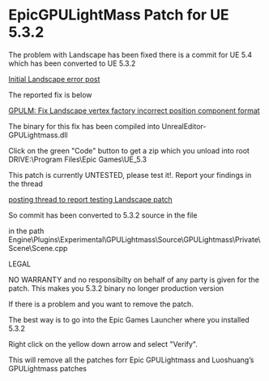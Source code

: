 # EpicGPULightMass Patch for UE 5.3.2

The problem with Landscape has been fixed there is a commit for UE 5.4 which has been converted to UE 5.3.2

[Initial Landscape error post](https://forums.unrealengine.com/t/gpu-lightmass-not-working-on-landscape/1371174)

The reported fix is below

[GPULM: Fix Landscape vertex factory incorrect position component format](https://issues.unrealengine.com/issue/UE-199910)

The binary for this fix has been compiled into UnrealEditor-GPULightmass.dll

Click on the green "Code" button to get a zip which you unload into root DRIVE:\Program Files\Epic Games\UE_5.3

This patch is currently UNTESTED, please test it!. Report your findings in the thread

[posting thread to report testing Landscape patch](https://forums.unrealengine.com/t/gpu-lightmass-not-working-on-landscape/1371174)

So commit has been converted to 5.3.2 source in the file

in the path Engine\Plugins\Experimental\GPULightmass\Source\GPULightmass\Private\Scene\Scene.cpp

LEGAL

NO WARRANTY and no responsibilty on behalf of any party is given for the patch. This makes you 5.3.2 binary no longer production version

If there is a problem and you want to remove the patch.

The best way is to go into the Epic Games Launcher where you installed 5.3.2

Right click on the yellow down arrow and select "Verify".

This will remove all the patches forr Epic GPULightmass and Luoshuang’s GPULightmass patches
